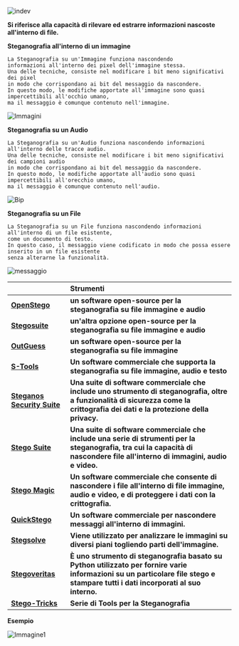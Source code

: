 ![indev](https://user-images.githubusercontent.com/98583912/215269543-0ce0264a-ae6f-4b9c-a5a7-90772366d504.gif)

**Si riferisce alla capacità di rilevare ed estrarre informazioni nascoste all'interno di file.**

**Steganografia all'interno di un immagine**
```
La Steganografia su un'Immagine funziona nascondendo 
informazioni all'interno dei pixel dell'immagine stessa.
Una delle tecniche, consiste nel modificare i bit meno significativi dei pixel 
in modo che corrispondano ai bit del messaggio da nascondere. 
In questo modo, le modifiche apportate all'immagine sono quasi impercettibili all'occhio umano, 
ma il messaggio è comunque contenuto nell'immagine.
```
![Immagini](https://user-images.githubusercontent.com/98583912/215270079-cc5d9bbd-423d-44cf-a8ee-d5db704da39d.png)

**Steganografia su un Audio**
```
La Steganografia su un'Audio funziona nascondendo informazioni all'interno delle tracce audio. 
Una delle tecniche, consiste nel modificare i bit meno significativi dei campioni audio 
in modo che corrispondano ai bit del messaggio da nascondere.
In questo modo, le modifiche apportate all'audio sono quasi impercettibili all'orecchio umano,
ma il messaggio è comunque contenuto nell'audio.
```
![Bip](https://user-images.githubusercontent.com/98583912/215271834-9e3d553a-612c-40cc-b077-5f8d43846360.png)

**Steganografia su un File**
```
La Steganografia su un File funziona nascondendo informazioni all'interno di un file esistente, 
come un documento di testo. 
In questo caso, il messaggio viene codificato in modo che possa essere inserito in un file esistente 
senza alterarne la funzionalità.
```
![messaggio](https://user-images.githubusercontent.com/98583912/215271666-3327b8fe-dc34-4136-a026-3fd3112684cc.png)


||**Strumenti**|
| :--- | :--- |
|[**OpenStego**](https://www.openstego.com/)|**un software open-source per la steganografia su file immagine e audio**|
|[**Stegosuite**](https://github.com/osde8info/stegosuite)|**un'altra opzione open-source per la steganografia su file immagine e audio**|
|[**OutGuess**](https://www.rbcafe.it/software/outguess/)|**un software open-source per la steganografia su file immagine**|
|[**S-Tools**](https://iowin.net/en/s-tools/)|**Un software commerciale che supporta la steganografia su file immagine, audio e testo**|
|[**Steganos Security Suite**](https://www.steganos.com/it/prodotti/steganos-privacy-suite)|**Una suite di software commerciale che include uno strumento di steganografia, oltre a funzionalità di sicurezza come la crittografia dei dati e la protezione della privacy.**|
|[**Stego Suite**](https://stego-suite.software.informer.com/5.2/)|**Una suite di software commerciale che include una serie di strumenti per la steganografia, tra cui la capacità di nascondere file all'interno di immagini, audio e video.**|
|[**Stego Magic**](https://www.softpedia.com/get/Security/Encrypting/StegoMagic.shtml)|**Un software commerciale che consente di nascondere i file all'interno di file immagine, audio e video, e di proteggere i dati con la crittografia.**|
|[**QuickStego**](http://quickcrypto.com/free-steganography-software.html)|**Un software commerciale per nascondere messaggi all'interno di immagini.**|
|[**Stegsolve**](https://wiki.bi0s.in/steganography/stegsolve/)|**Viene utilizzato per analizzare le immagini su diversi piani togliendo parti dell'immagine.**|
|[**Stegoveritas**](https://wiki.bi0s.in/steganography/stegoveritas/)|**È uno strumento di steganografia basato su Python utilizzato per fornire varie informazioni su un particolare file stego e stampare tutti i dati incorporati al suo interno.**|
|[**Stego-Tricks**](https://book.hacktricks.xyz/crypto-and-stego/stego-tricks)|**Serie di Tools per la Steganografia**|

**Esempio**

![Immagine1](https://user-images.githubusercontent.com/98583912/215355971-5aee0c86-022b-4366-9bc9-a1a68815ba3b.gif)



